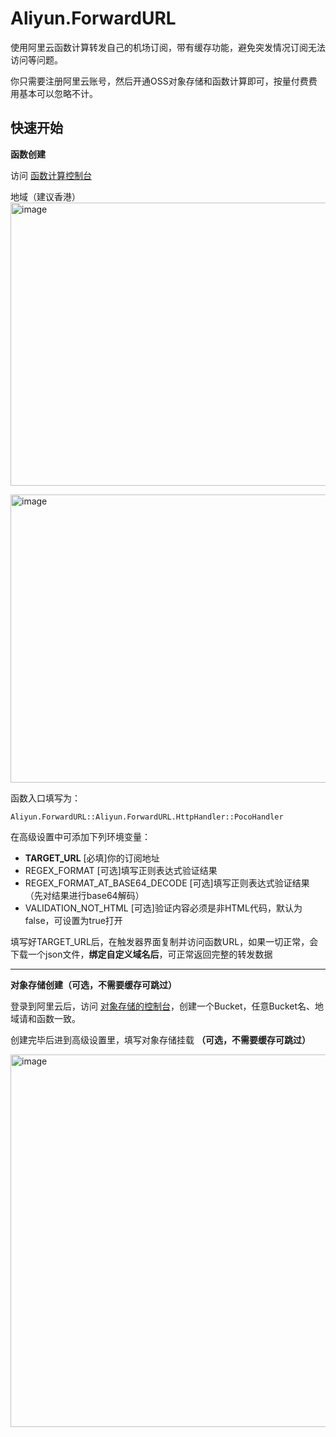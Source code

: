 # Aliyun.ForwardURL

使用阿里云函数计算转发自己的机场订阅，带有缓存功能，避免突发情况订阅无法访问等问题。

你只需要注册阿里云账号，然后开通OSS对象存储和函数计算即可，按量付费费用基本可以忽略不计。

## 快速开始



**函数创建**

访问 [函数计算控制台](https://fcnext.console.aliyun.com/cn-hongkong/)

地域（建议香港）
<img width="788" height="453" alt="image" src="https://github.com/user-attachments/assets/a6ab96bf-7cd4-4bad-83f1-41963f5eb866" />

<img width="730" height="461" alt="image" src="https://github.com/user-attachments/assets/30ade15a-4f7e-43ab-a58f-0c190dc4ae97" />

函数入口填写为：

```
Aliyun.ForwardURL::Aliyun.ForwardURL.HttpHandler::PocoHandler
```


在高级设置中可添加下列环境变量：
    
* **TARGET_URL** [必填]你的订阅地址
* REGEX_FORMAT [可选]填写正则表达式验证结果
* REGEX_FORMAT_AT_BASE64_DECODE [可选]填写正则表达式验证结果（先对结果进行base64解码）
* VALIDATION_NOT_HTML [可选]验证内容必须是非HTML代码，默认为false，可设置为true打开

填写好TARGET_URL后，在触发器界面复制并访问函数URL，如果一切正常，会下载一个json文件，**绑定自定义域名后**，可正常返回完整的转发数据

----

**对象存储创建（可选，不需要缓存可跳过）**

登录到阿里云后，访问 [对象存储的控制台](https://oss.console.aliyun.com/bucket)，创建一个Bucket，任意Bucket名、地域请和函数一致。

创建完毕后进到高级设置里，填写对象存储挂载 **（可选，不需要缓存可跳过）**

<img width="813" height="596" alt="image" src="https://github.com/user-attachments/assets/3ad8cdc2-9f91-4b1b-af44-1baf77ba1f34" />
